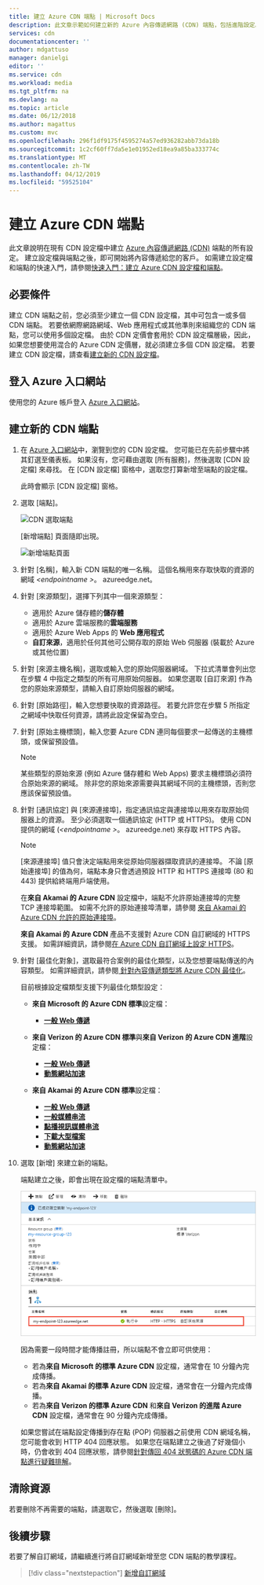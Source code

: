 ```yaml
---
title: 建立 Azure CDN 端點 | Microsoft Docs
description: 此文章示範如何建立新的 Azure 內容傳遞網路 (CDN) 端點，包括進階設定。
services: cdn
documentationcenter: ''
author: mdgattuso
manager: danielgi
editor: ''
ms.service: cdn
ms.workload: media
ms.tgt_pltfrm: na
ms.devlang: na
ms.topic: article
ms.date: 06/12/2018
ms.author: magattus
ms.custom: mvc
ms.openlocfilehash: 296f1df9175f4595274a57ed936282abb73da18b
ms.sourcegitcommit: 1c2cf60ff7da5e1e01952ed18ea9a85ba333774c
ms.translationtype: MT
ms.contentlocale: zh-TW
ms.lasthandoff: 04/12/2019
ms.locfileid: "59525104"
---
```

# <a name="create-an-azure-cdn-endpoint"></a>建立 Azure CDN 端點
此文章說明在現有 CDN 設定檔中建立 [Azure 內容傳遞網路 (CDN)](cdn-overview.md) 端點的所有設定。 建立設定檔與端點之後，即可開始將內容傳遞給您的客戶。 如需建立設定檔和端點的快速入門，請參閱[快速入門：建立 Azure CDN 設定檔和端點](cdn-create-new-endpoint.md)。

## <a name="prerequisites"></a>必要條件
建立 CDN 端點之前，您必須至少建立一個 CDN 設定檔，其中可包含一或多個 CDN 端點。 若要依網際網路網域、Web 應用程式或其他準則來組織您的 CDN 端點，您可以使用多個設定檔。 由於 CDN 定價會套用於 CDN 設定檔層級，因此，如果您想要使用混合的 Azure CDN 定價層，就必須建立多個 CDN 設定檔。 若要建立 CDN 設定檔，請查看[建立新的 CDN 設定檔](cdn-create-new-endpoint.md#create-a-new-cdn-profile)。

## <a name="log-in-to-the-azure-portal"></a>登入 Azure 入口網站
使用您的 Azure 帳戶登入 [Azure 入口網站](https://portal.azure.com)。

## <a name="create-a-new-cdn-endpoint"></a>建立新的 CDN 端點

1. 在 [Azure 入口網站](https://portal.azure.com)中，瀏覽到您的 CDN 設定檔。 您可能已在先前步驟中將其釘選至儀表板。 如果沒有，您可藉由選取 [所有服務]，然後選取 [CDN 設定檔] 來尋找。 在 [CDN 設定檔] 窗格中，選取您打算新增至端點的設定檔。 
   
    此時會顯示 [CDN 設定檔] 窗格。

2. 選取 [端點]。
   
    ![CDN 選取端點](./media/cdn-create-endpoint-how-to/cdn-select-endpoint.png)
   
    [新增端點] 頁面隨即出現。
   
    ![新增端點頁面](./media/cdn-create-endpoint-how-to/cdn-add-endpoint-page.png)

3. 針對 [名稱]，輸入新 CDN 端點的唯一名稱。 這個名稱用來存取快取的資源的網域 _\<endpointname >_。 azureedge.net。

4. 針對 [來源類型]，選擇下列其中一個來源類型： 
   - 適用於 Azure 儲存體的**儲存體**
   - 適用於 Azure 雲端服務的**雲端服務**
   - 適用於 Azure Web Apps 的 **Web 應用程式**
   - **自訂來源**，適用於任何其他可公開存取的原始 Web 伺服器 (裝載於 Azure 或其他位置)

5. 針對 [來源主機名稱]，選取或輸入您的原始伺服器網域。 下拉式清單會列出您在步驟 4 中指定之類型的所有可用原始伺服器。 如果您選取 [自訂來源] 作為您的原始來源類型，請輸入自訂原始伺服器的網域。
    
6. 針對 [原始路徑]，輸入您想要快取的資源路徑。 若要允許您在步驟 5 所指定之網域中快取任何資源，請將此設定保留為空白。
    
7. 針對 [原始主機標頭]，輸入您要 Azure CDN 連同每個要求一起傳送的主機標頭，或保留預設值。
   
   > [!NOTE]
   > 某些類型的原始來源 (例如 Azure 儲存體和 Web Apps) 要求主機標頭必須符合原始來源的網域。 除非您的原始來源需要與其網域不同的主機標頭，否則您應該保留預設值。
   > 
    
8. 針對 [通訊協定] 與 [來源連接埠]，指定通訊協定與連接埠以用來存取原始伺服器上的資源。 至少必須選取一個通訊協定 (HTTP 或 HTTPS)。 使用 CDN 提供的網域 (_\<endpointname >_。 azureedge.net) 來存取 HTTPS 內容。 
   
   > [!NOTE]
   > [來源連接埠] 值只會決定端點用來從原始伺服器擷取資訊的連接埠。 不論 [原始連接埠] 的值為何，端點本身只會透過預設 HTTP 和 HTTPS 連接埠 (80 和 443) 提供給終端用戶端使用。  
   > 
   > 在**來自 Akamai 的 Azure CDN** 設定檔中，端點不允許原始連接埠的完整 TCP 連接埠範圍。 如需不允許的原始連接埠清單，請參閱 [來自 Akamai 的 Azure CDN 允許的原始連接埠](/previous-versions/azure/mt757337(v=azure.100))。  
   > 
   > **來自 Akamai 的 Azure CDN** 產品不支援對 Azure CDN 自訂網域的 HTTPS 支援。 如需詳細資訊，請參閱[在 Azure CDN 自訂網域上設定 HTTPS](cdn-custom-ssl.md)。
    
9. 針對 [最佳化對象]，選取最符合案例的最佳化類型，以及您想要端點傳送的內容類型。 如需詳細資訊，請參閱[ 針對內容傳遞類型將 Azure CDN 最佳化](cdn-optimization-overview.md)。

    目前根據設定檔類型支援下列最佳化類型設定：
    - **來自 Microsoft 的 Azure CDN 標準**設定檔：
       - [**一般 Web 傳遞**](cdn-optimization-overview.md#general-web-delivery)

    - **來自 Verizon 的 Azure CDN 標準**與**來自 Verizon 的 Azure CDN 進階**設定檔：
       - [**一般 Web 傳遞**](cdn-optimization-overview.md#general-web-delivery)
       - [**動態網站加速**](cdn-optimization-overview.md#dynamic-site-acceleration)

    - **來自 Akamai 的 Azure CDN 標準**設定檔：
       - [**一般 Web 傳遞**](cdn-optimization-overview.md#general-web-delivery)
       - [**一般媒體串流**](cdn-optimization-overview.md#general-media-streaming)
       - [**點播視訊媒體串流**](cdn-optimization-overview.md#video-on-demand-media-streaming)
       - [**下載大型檔案**](cdn-optimization-overview.md#large-file-download)
       - [**動態網站加速**](cdn-optimization-overview.md#dynamic-site-acceleration)

10. 選取 [新增] 來建立新的端點。
   
    端點建立之後，即會出現在設定檔的端點清單中。
    
    ![CDN 端點](./media/cdn-create-new-endpoint/cdn-endpoint-success.png)
    
    因為需要一段時間才能傳播註冊，所以端點不會立即可供使用： 
    - 若為**來自 Microsoft 的標準 Azure CDN** 設定檔，通常會在 10 分鐘內完成傳播。 
    - 若為**來自 Akamai 的標準 Azure CDN** 設定檔，通常會在一分鐘內完成傳播。 
    - 若為**來自 Verizon 的標準 Azure CDN** 和**來自 Verizon 的進階 Azure CDN** 設定檔，通常會在 90 分鐘內完成傳播。 
   
    如果您嘗試在端點設定傳播到存在點 (POP) 伺服器之前使用 CDN 網域名稱，您可能會收到 HTTP 404 回應狀態。 如果您在端點建立之後過了好幾個小時，仍會收到 404 回應狀態，請參閱[針對傳回 404 狀態碼的 Azure CDN 端點進行疑難排解](cdn-troubleshoot-endpoint.md)。

## <a name="clean-up-resources"></a>清除資源
若要刪除不再需要的端點，請選取它，然後選取 [刪除]。 

## <a name="next-steps"></a>後續步驟
若要了解自訂網域，請繼續進行將自訂網域新增至您 CDN 端點的教學課程。

> [!div class="nextstepaction"]
> [新增自訂網域](cdn-map-content-to-custom-domain.md)


